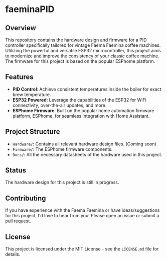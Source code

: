 # faeminaPID

## Overview
This repository contains the hardware design and firmware for a PID controller specifically tailored for vintage Faema Faemina coffee machines. Utilizing the powerful and versatile ESP32 microcontroller, this project aims to modernize and improve the consistency of your classic coffee machine. The firmware for this project is based on the popular ESPhome platform.

## Features
- **PID Control**: Achieve consistent temperatures inside the boiler for exact brew temperature.
- **ESP32 Powered**: Leverage the capabilities of the ESP32 for WiFi connectivity, over-the-air updates, and more.
- **ESPhome Firmware**: Built on the popular home automation firmware platform, ESPhome, for seamless integration with Home Assistant.

## Project Structure
- `Hardware/`: Contains all relevant hardware design files. (Coming soon)
- `Firmware/`: The ESPhome firmware components.
- `Docs/`: All the necessary datasheets of the hardware used in this project.

## Status
The hardware design for this project is still in progress.

## Contributing
If you have experience with the Faema Faemina or have ideas/suggestions for this project, I'd love to hear from you! Please open an issue or submit a pull request.

## License
This project is licensed under the MIT License - see the `LICENSE.md` file for details.
